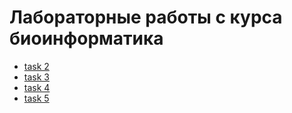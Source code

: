 # Лабораторные работы с курса биоинформатика

 * [task 2](./task%202/)
 * [task 3](./task%203/)
 * [task 4](./task%204/)
 * [task 5](./task%205/)